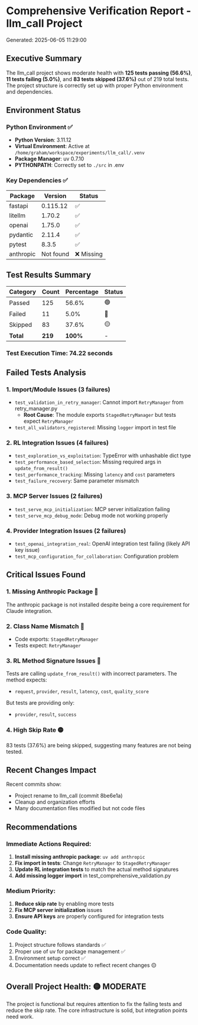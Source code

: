 # Comprehensive Verification Report - llm_call Project
Generated: 2025-06-05 11:29:00

## Executive Summary

The llm_call project shows moderate health with **125 tests passing (56.6%)**, **11 tests failing (5.0%)**, and **83 tests skipped (37.6%)** out of 219 total tests. The project structure is correctly set up with proper Python environment and dependencies.

## Environment Status

### Python Environment ✅
- **Python Version**: 3.11.12
- **Virtual Environment**: Active at `/home/graham/workspace/experiments/llm_call/.venv`
- **Package Manager**: uv 0.7.10
- **PYTHONPATH**: Correctly set to `./src` in .env

### Key Dependencies ✅
| Package | Version | Status |
|---------|---------|--------|
| fastapi | 0.115.12 | ✅ |
| litellm | 1.70.2 | ✅ |
| openai | 1.75.0 | ✅ |
| pydantic | 2.11.4 | ✅ |
| pytest | 8.3.5 | ✅ |
| anthropic | Not found | ❌ Missing |

## Test Results Summary

| Category | Count | Percentage | Status |
|----------|-------|------------|--------|
| Passed | 125 | 56.6% | 🟢 |
| Failed | 11 | 5.0% | 🔴 |
| Skipped | 83 | 37.6% | 🟡 |
| **Total** | **219** | **100%** | - |

### Test Execution Time: 74.22 seconds

## Failed Tests Analysis

### 1. **Import/Module Issues** (3 failures)
- `test_validation_in_retry_manager`: Cannot import `RetryManager` from retry_manager.py
  - **Root Cause**: The module exports `StagedRetryManager` but tests expect `RetryManager`
- `test_all_validators_registered`: Missing `logger` import in test file

### 2. **RL Integration Issues** (4 failures)
- `test_exploration_vs_exploitation`: TypeError with unhashable dict type
- `test_performance_based_selection`: Missing required args in `update_from_result()`
- `test_performance_tracking`: Missing `latency` and `cost` parameters
- `test_failure_recovery`: Same parameter mismatch

### 3. **MCP Server Issues** (2 failures)
- `test_serve_mcp_initialization`: MCP server initialization failing
- `test_serve_mcp_debug_mode`: Debug mode not working properly

### 4. **Provider Integration Issues** (2 failures)
- `test_openai_integration_real`: OpenAI integration test failing (likely API key issue)
- `test_mcp_configuration_for_collaboration`: Configuration problem

## Critical Issues Found

### 1. **Missing Anthropic Package** 🔴
The anthropic package is not installed despite being a core requirement for Claude integration.

### 2. **Class Name Mismatch** 🔴
- Code exports: `StagedRetryManager`
- Tests expect: `RetryManager`

### 3. **RL Method Signature Issues** 🔴
Tests are calling `update_from_result()` with incorrect parameters. The method expects:
- `request`, `provider`, `result`, `latency`, `cost`, `quality_score`

But tests are providing only:
- `provider`, `result`, `success`

### 4. **High Skip Rate** 🟡
83 tests (37.6%) are being skipped, suggesting many features are not being tested.

## Recent Changes Impact

Recent commits show:
- Project rename to llm_call (commit 8be6e1a)
- Cleanup and organization efforts
- Many documentation files modified but not code files

## Recommendations

### Immediate Actions Required:
1. **Install missing anthropic package**: `uv add anthropic`
2. **Fix import in tests**: Change `RetryManager` to `StagedRetryManager`
3. **Update RL integration tests** to match the actual method signatures
4. **Add missing logger import** in test_comprehensive_validation.py

### Medium Priority:
1. **Reduce skip rate** by enabling more tests
2. **Fix MCP server initialization** issues
3. **Ensure API keys** are properly configured for integration tests

### Code Quality:
1. Project structure follows standards ✅
2. Proper use of uv for package management ✅
3. Environment setup correct ✅
4. Documentation needs update to reflect recent changes 🟡

## Overall Project Health: 🟡 MODERATE

The project is functional but requires attention to fix the failing tests and reduce the skip rate. The core infrastructure is solid, but integration points need work.